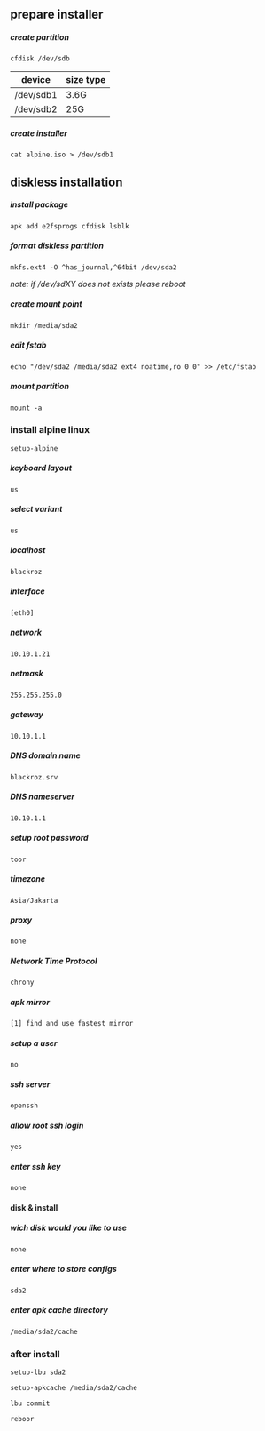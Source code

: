 
## prepare installer

##### create partition
```
cfdisk /dev/sdb
```

| device    | size type |
| --------- | --------- |
| /dev/sdb1 | 3.6G      |
| /dev/sdb2 | 25G       |

##### create installer
```
cat alpine.iso > /dev/sdb1
```

## diskless installation
##### install package

```
apk add e2fsprogs cfdisk lsblk
```
##### format diskless partition

```
mkfs.ext4 -O ^has_journal,^64bit /dev/sda2
```

*note: if /dev/sdXY does not exists please reboot*

##### create mount point

```
mkdir /media/sda2
```

##### edit fstab

```
echo "/dev/sda2 /media/sda2 ext4 noatime,ro 0 0" >> /etc/fstab
```

##### mount partition

```
mount -a
```

### install alpine linux

```
setup-alpine
```
##### keyboard layout
```
us
```
##### select variant
```
us
```
##### localhost
```
blackroz
```

##### interface
```
[eth0] 
```

##### network
```
10.10.1.21
```

##### netmask
```
255.255.255.0
```

##### gateway
```
10.10.1.1
```

##### DNS domain name
```
blackroz.srv
```

##### DNS nameserver
```
10.10.1.1
```

##### setup root password
```
toor
```

##### timezone
```
Asia/Jakarta
```

##### proxy
```
none
```

##### Network Time Protocol
```
chrony
```

##### apk mirror
```
[1] find and use fastest mirror
```

##### setup a user
```
no
```

##### ssh server
```
openssh
```

##### allow root ssh login
```
yes
```

##### enter ssh key 
```
none
```

#### disk & install
#####  wich disk would you like to use 
```
none
```

#####  enter where to store configs 
```
sda2
```

##### enter apk cache directory
```
/media/sda2/cache
```

### after install

```
setup-lbu sda2
```

```
setup-apkcache /media/sda2/cache
```

```
lbu commit
```

```
reboor
```